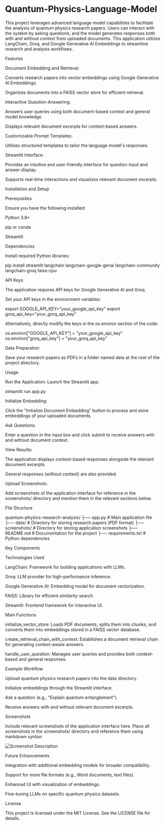 # Quantum-Physics-Language-Model
This project leverages advanced language model capabilities to facilitate the analysis of quantum physics research papers. Users can interact with the system by asking questions, and the model generates responses both with and without context from uploaded documents. This application utilizes LangChain, Groq, and Google Generative AI Embeddings to streamline research and analysis workflows.

Features

Document Embedding and Retrieval:

Converts research papers into vector embeddings using Google Generative AI Embeddings.

Organizes documents into a FAISS vector store for efficient retrieval.

Interactive Question-Answering:

Answers user queries using both document-based context and general model knowledge.

Displays relevant document excerpts for context-based answers.

Customizable Prompt Templates:

Utilizes structured templates to tailor the language model's responses.

Streamlit Interface:

Provides an intuitive and user-friendly interface for question input and answer display.

Supports real-time interactions and visualizes relevant document excerpts.

Installation and Setup

Prerequisites

Ensure you have the following installed:

Python 3.8+

pip or conda

Streamlit

Dependencies

Install required Python libraries:

pip install streamlit langchain langchain-google-genai langchain-community langchain-groq faiss-cpu

API Keys

The application requires API keys for Google Generative AI and Groq.

Set your API keys in the environment variables:

export GOOGLE_API_KEY="your_google_api_key"
export groq_api_key="your_groq_api_key"

Alternatively, directly modify the keys in the os.environ section of the code:

os.environ["GOOGLE_API_KEY"] = "your_google_api_key"
os.environ["groq_api_key"] = "your_groq_api_key"

Data Preparation

Save your research papers as PDFs in a folder named data at the root of the project directory.

Usage

Run the Application:
Launch the Streamlit app:

streamlit run app.py

Initialize Embedding:

Click the "Initialize Document Embedding" button to process and store embeddings of your uploaded documents.

Ask Questions:

Enter a question in the input box and click submit to receive answers with and without document context.

View Results:

The application displays context-based responses alongside the relevant document excerpts.

General responses (without context) are also provided.

Upload Screenshots:

Add screenshots of the application interface for reference in the screenshots/ directory and mention them in the relevant sections below.

File Structure

quantum-physics-research-analysis/
├── app.py               # Main application file
├── data/                # Directory for storing research papers (PDF format)
├── screenshots/         # Directory for storing application screenshots
├── README.md            # Documentation for the project
├── requirements.txt     # Python dependencies

Key Components

Technologies Used

LangChain: Framework for building applications with LLMs.

Groq: LLM provider for high-performance inference.

Google Generative AI: Embedding model for document vectorization.

FAISS: Library for efficient similarity search.

Streamlit: Frontend framework for interactive UI.

Main Functions

initialize_vector_store:
Loads PDF documents, splits them into chunks, and converts them into embeddings stored in a FAISS vector database.

create_retrieval_chain_with_context:
Establishes a document retrieval chain for generating context-aware answers.

handle_user_question:
Manages user queries and provides both context-based and general responses.

Example Workflow

Upload quantum physics research papers into the data directory.

Initialize embeddings through the Streamlit interface.

Ask a question (e.g., "Explain quantum entanglement").

Receive answers with and without relevant document excerpts.

Screenshots

Include relevant screenshots of the application interface here. Place all screenshots in the screenshots/ directory and reference them using markdown syntax:

![Screenshot Description](screenshots/example.png)

Future Enhancements

Integration with additional embedding models for broader compatibility.

Support for more file formats (e.g., Word documents, text files).

Enhanced UI with visualization of embeddings.

Fine-tuning LLMs on specific quantum physics datasets.

License

This project is licensed under the MIT License. See the LICENSE file for details.
